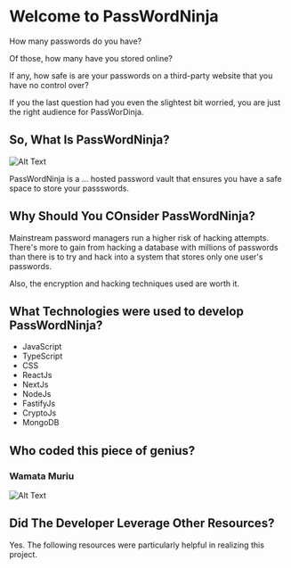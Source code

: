 # Welcome to PassWordNinja

How many passwords do you have?

Of those, how many have you stored online?

If any, how safe is are your passwords on a third-party website that you have no control over?

If you the last question had you even the slightest bit worried, you are just the right audience for PassWorDinja.

## So, What Is PassWordNinja?

![Alt Text](https://media.giphy.com/media/pjRwhtjTLeBRaxcYbs/giphy.gif)

PassWordNinja is a ... hosted password vault that ensures you have a safe space to store your passswords.

## Why Should You COnsider PassWordNinja?

Mainstream password managers run a higher risk of hacking attempts. There's more to gain from hacking a database with millions of passwords than there is to try and hack into a system that stores only one user's passwords.

Also, the encryption and hacking techniques used are worth it.

## What Technologies were used to develop PassWordNinja?

- JavaScript
- TypeScript
- CSS
- ReactJs
- NextJs
- NodeJs
- FastifyJs
- CryptoJs
- MongoDB

## Who coded this piece of genius?

### Wamata Muriu

![Alt Text](https://media.giphy.com/media/8gUuSM6DgGLtYIBsOK/giphy.gif)

## Did The Developer Leverage Other Resources?

Yes. The following resources were particularly helpful in realizing this project.
